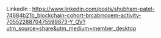 LinkedIn : https://www.linkedin.com/posts/shubham-patel-74684b21b_blockchain-cohort-brcabrrcoem-activity-7055228870475599873-Y_QV?utm_source=share&utm_medium=member_desktop
